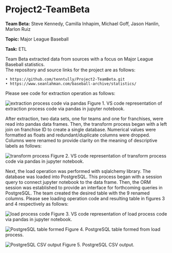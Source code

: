 # Project2-TeamBeta

**Team Beta:** Steve Kennedy, Camilla Inhapim, Michael Goff, Jason Hanlin, Marlon Ruiz

**Topic:** Major League Baseball

**Task:** ETL

Team Beta extracted data from sources with a focus on Major League Baseball statistics.  
The repository and source links for the project are as follows:

    • https://github.com/tenntully/Project2-TeamBeta.git
    • https://www.seanlahman.com/baseball-archive/statistics/

Please see code for extraction operation as follows:

![extraction process code via pandas](https://github.com.PNG)
Figure 1. VS code representation of extraction process code via pandas in jupyter notebook.

After extraction, two data sets, one for teams and one for franchises, were read into pandas data frames.  Then, the transform process began with a left join on franchise ID to create a single database.  Numerical values were formatted as floats and redundant/duplicate columns were dropped.  Columns were renamed to provide clarity on the meaning of descriptive labels as follows:

![transform process](https://github.com.PNG)
Figure 2. VS code representation of transform process code via pandas in jupyter notebook.

Next, the load operation was performed with sqlalchemy library.  The database was loaded into PostgreSQL.  This process began with a session query to connect jupyter notebook to the data frame.  Then, the ORM session was established to provide an interface for forthcoming queries in PostgreSQL.  The team created the desired table with the 9 renamed columns.  Please see loading operation code and resulting table in figures 3 and 4 respectively as follows:

![load process code](https://github.com.PNG)
Figure 3. VS code representation of load process code via pandas in jupyter notebook.


![PostgreSQL table formed](https://github.com.PNG)
Figure 4. PostgreSQL table formed from load process. 


![PostgreSQL CSV output](https://github.com.PNG)
Figure 5. PostgreSQL CSV output.